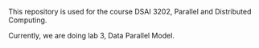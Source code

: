 This repository is used for the course DSAI 3202, Parallel and Distributed Computing.

Currently, we are doing lab 3, Data Parallel Model.
